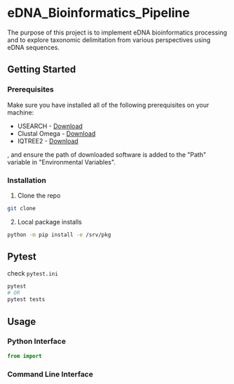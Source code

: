 # eDNA_Bioinformatics_Pipeline
The purpose of this project is to implement eDNA bioinformatics processing and to explore taxonomic delimitation from various perspectives using eDNA sequences.

## Getting Started

### Prerequisites
Make sure you have installed all of the following prerequisites on your machine:

* USEARCH - [Download](https://www.drive5.com/usearch/download.html)
* Clustal Omega - [Download](http://www.clustal.org/omega/)
* IQTREE2 - [Download](http://www.iqtree.org/)

, and ensure the path of downloaded software is added to the "Path" variable in "Environmental Variables".

### Installation
1. Clone the repo
```sh
git clone 
```
2. Local package installs
```sh
python -m pip install -e /srv/pkg
```

## Pytest
check `pytest.ini`
```sh
pytest
# OR
pytest tests
```

## Usage

### Python Interface
```python
from import
```

### Command Line Interface
```sh

```